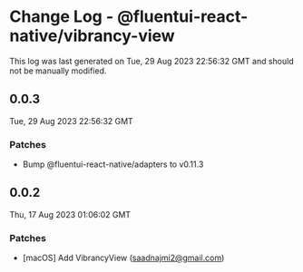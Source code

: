 # Change Log - @fluentui-react-native/vibrancy-view

This log was last generated on Tue, 29 Aug 2023 22:56:32 GMT and should not be manually modified.

<!-- Start content -->

## 0.0.3

Tue, 29 Aug 2023 22:56:32 GMT

### Patches

- Bump @fluentui-react-native/adapters to v0.11.3

## 0.0.2

Thu, 17 Aug 2023 01:06:02 GMT

### Patches

- [macOS] Add VibrancyView (saadnajmi2@gmail.com)
